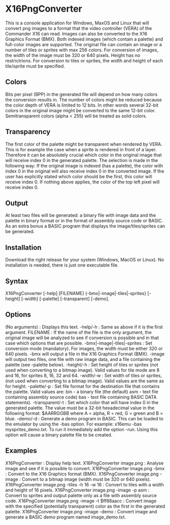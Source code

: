 # X16PngConverter

This is a console application for Windows, MaxOS and Linux that will convert png images to a format that the video controller (VERA) of the Commander X16 can read. Images can also be converted to the X16 Graphics Format (BMX). Both indexed images (which contain a palette) and full-color images are supported. The original file can contain an image or a number of tiles or sprites with max 256 colors. For conversion of images, the width of the image must be 320 or 640 pixels. Height has no restrictrions. For conversion to tiles or sprites, the width and height of each tile/sprite must be specified.

## Colors
Bits per pixel (BPP) in the generated file will depend on how many colors the conversion results in. The number of colors might be reduced because the color depth of VERA is limited to 12 bits. In other words several 32-bit colors in the original image might be converted to the same 12-bit color. Semitransparent colors (alpha < 255) will be treated as solid colors.

## Transparency
The first color of the palette might be transparent when rendered by VERA. This is for example the case when a sprite is rendered in front of a layer. Therefore it can be absolutely crucial which color in the original image that will receive index 0 in the generated palette. The selection is made in the following way:
If the original image is indexed (has a palette), the color with index 0 in the original will also receive index 0 in the converted image.
If the user has explicitly stated which color should be the first, this color will receive index 0.
If nothing above applies, the color of the top left pixel will receive index 0.

## Output
At least two files will be generated: a binary file with image data and the palette in binary format or in the format of assembly source code or BASIC. As an extra bonus a BASIC program that displays the image/tiles/sprites can be generated.

## Installation
Download the right release for your system (Windows, MacOS or Linux). No installation is needed, there is just one executable file.

## Syntax
X16PngConverter [-help] [FILENAME] {-bmx|-image|-tiles|-sprites} [-height] [-width] [-palette] [-transparent] [-demo].

## Options
(No arguments)              : Displays this text.
-help/-h                    : Same as above if it is the first argument.
FILENAME                    : If the name of the file is the only argument, the original image will be analyzed to see if conversion is possible and in that case which options that are possible.
-bmx|-image|-tiles|-sprites : Set conversion mode (mandatory). For images, the width must be either 320 or 640 pixels.
    -bmx will output a file in the X16 Graphics Format (BMX).
    -image will output two files, one file with raw image data, and a file containing the palette (see -palette below).
    -height/-h : Set height of tiles or sprites (not used when converting to a bitmap image). Valid values for tile mode are 8 and 16, for sprites 8, 16, 32 and 64.
    -width/-w : Set width of tiles or sprites, (not used when converting to a bitmap image). Valid values are the same as for height.
-palette/-p                 : Set file format for the destination file that contains the palette. Valid values are:
    bin - a binary file (the default)
    asm - text file containing assembly source code)
    bas - text file containing BASIC DATA statements).
-transparent/-t             : Set which color that will have index 0 in the generated palette. The value must be a 32-bit hexadecimal value in the following format: $AARRGGBB where A = alpha, R = red, G = green and B = blue.
-demo/-d                    : Generate a demo program in BASIC. This can be loaded to the emulator by using the -bas option. For example: x16emu -bas mysprites_demo.txt. To run it immediately add the option -run. Using this option will cause a binary palette file to be created.

## Examples
X16PngConverter                               : Display help text.
X16PngConverter image.png                     : Analyse image and see if it is possible to convert.
X16PngConverter image.png -bmx                : Convert to the X16 Graphics format (BMX).
X16PngConverter image.png -image              : Convert to a bitmap image (width must be 320 or 640 pixels).
X16PngConverter image.png -tiles -h 16 -w 16  : Convert to tiles with a width and height of 16 pixels.
X16PngConverter image.png -image -p asm       : Convert to sprites and output palette only as a file with assembly source code.
X16PngConverter image.png -image -t $ff88aacc : Convert image with the specified (potentially transparent) color as the first in the generated palette.
X16PngConverter image.png -image -demo        : Convert image and generate a BASIC demo program named image_demo.txt.
